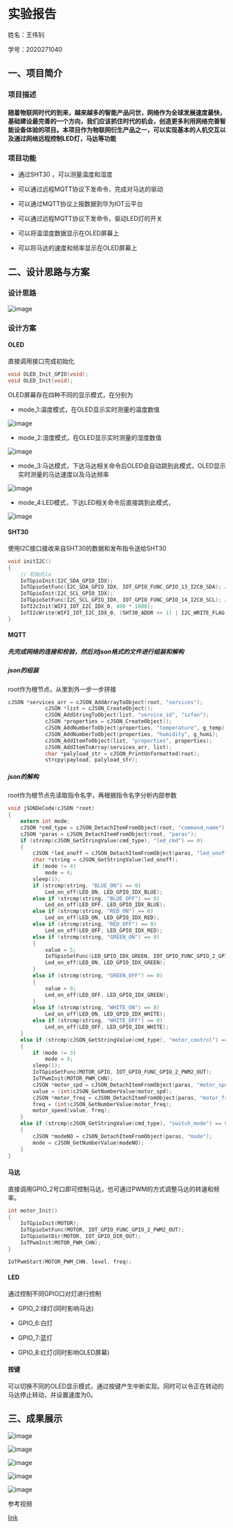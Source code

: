 # 实验报告

姓名：王伟钊

学号：2020271040

## 一、项目简介

### 项目描述

#### 随着物联网时代的到来，越来越多的智能产品问世，网络作为全球发展速度最快，基础建设最完善的一个方向，我们应该抓住时代的机会，创造更多利用网络完善智能设备体验的项目。本项目作为物联网衍生产品之一，可以实现基本的人机交互以及通过网络远程控制LED灯，马达等功能

### 项目功能

* 通过SHT30 ，可以测量温度和湿度

* 可以通过远程MQTT协议下发命令，完成对马达的驱动

* 可以通过MQTT协议上报数据到华为IOT云平台

* 可以通过远程MQTT协议下发命令，驱动LED灯的开关

* 可以将温湿度数据显示在OLED屏幕上

* 可以将马达的速度和频率显示在OLED屏幕上

## 二、设计思路与方案

### 设计思路

![image](%E6%B5%81%E7%A8%8B%E5%9B%BE.png)

### 设计方案

#### OLED

直接调用接口完成初始化

```c
void OLED_Init_GPIO(void);
void OLED_Init(void);
```

OLED屏幕存在四种不同的显示模式，在分别为

* mode_1:温度模式，在OLED显示实时测量的温度数值

![image](image/modetemp.jpg)

* mode_2:湿度模式，在OLED显示实时测量的湿度数值

![image](image/modehumi.jpg)

* mode_3:马达模式，下达马达相关命令后OLED会自动跳到此模式，OLED显示实时测量的马达速度以及马达频率

![image](image/modemotor.jpg)

* mode_4:LED模式，下达LED相关命令后直接跳到此模式，

![image](image/modeled.jpg)

#### SHT30

使用I2C接口接收来自SHT30的数据和发布指令送给SHT30

```c
void initI2C()
{
    // 初始化io
    IoTGpioInit(I2C_SDA_GPIO_IDX);
    IoTGpioSetFunc(I2C_SDA_GPIO_IDX, IOT_GPIO_FUNC_GPIO_13_I2C0_SDA); // GPIO_0复用为I2C1_SDA
    IoTGpioInit(I2C_SCL_GPIO_IDX);
    IoTGpioSetFunc(I2C_SCL_GPIO_IDX, IOT_GPIO_FUNC_GPIO_14_I2C0_SCL); // GPIO_1复用为I2C1_SCL
    IoTI2cInit(WIFI_IOT_I2C_IDX_0, 400 * 1000);
    IoTI2cWrite(WIFI_IOT_I2C_IDX_0, (SHT30_ADDR << 1) | I2C_WRITE_FLAG, send_data, 2);//写入指令让SHT30重复采集数据
}
```

#### MQTT

##### 先完成网络的连接和校验，然后对json格式的文件进行组装和解构

##### json的组装

root作为根节点，从里到外一步一步拼接

```c
cJSON *services_arr = cJSON_AddArrayToObject(root, "services");
            cJSON *list = cJSON_CreateObject();
            cJSON_AddStringToObject(list, "service_id", "szfan");
            cJSON *properties = cJSON_CreateObject();
            cJSON_AddNumberToObject(properties, "temperature", g_temp);
            cJSON_AddNumberToObject(properties, "humidity", g_humi);
            cJSON_AddItemToObject(list, "properties", properties);
            cJSON_AddItemToArray(services_arr, list);
            char *palyload_str = cJSON_PrintUnformatted(root);
            strcpy(payload, palyload_str);
```

##### json的解构

root作为根节点先读取指令名字，再根据指令名字分析内部参数

```c
void jSONDeCode(cJSON *root)
{
    extern int mode;
    cJSON *cmd_type = cJSON_DetachItemFromObject(root, "command_name");
    cJSON *paras = cJSON_DetachItemFromObject(root, "paras");
    if (strcmp(cJSON_GetStringValue(cmd_type), "led_cmd") == 0)
    {
        cJSON *led_onoff = cJSON_DetachItemFromObject(paras, "led_onoff");
        char *string = cJSON_GetStringValue(led_onoff);
        if (mode != 4)
            mode = 4;
        sleep(1);
        if (strcmp(string, "BLUE_ON") == 0)
            Led_on_off(LED_ON, LED_GPIO_IDX_BLUE);
        else if (strcmp(string, "BLUE_OFF") == 0)
            Led_on_off(LED_OFF, LED_GPIO_IDX_BLUE);
        else if (strcmp(string, "RED_ON") == 0)
            Led_on_off(LED_ON, LED_GPIO_IDX_RED);
        else if (strcmp(string, "RED_OFF") == 0)
            Led_on_off(LED_OFF, LED_GPIO_IDX_RED);
        else if (strcmp(string, "GREEN_ON") == 0)
        {
            value = 5;
            IoTGpioSetFunc(LED_GPIO_IDX_GREEN, IOT_GPIO_FUNC_GPIO_2_GPIO);
            Led_on_off(LED_ON, LED_GPIO_IDX_GREEN);
        }
        else if (strcmp(string, "GREEN_OFF") == 0)
        {
            value = 0;
            Led_on_off(LED_OFF, LED_GPIO_IDX_GREEN);
        }
        else if (strcmp(string, "WHITE_ON") == 0)
            Led_on_off(LED_ON, LED_GPIO_IDX_WHITE);
        else if (strcmp(string, "WHITE_OFF") == 0)
            Led_on_off(LED_OFF, LED_GPIO_IDX_WHITE);
    }
    else if (strcmp(cJSON_GetStringValue(cmd_type), "motor_control") == 0)
    {
        if (mode != 3)
            mode = 3;
        sleep(1);
        IoTGpioSetFunc(MOTOR_GPIO, IOT_GPIO_FUNC_GPIO_2_PWM2_OUT);
        IoTPwmInit(MOTOR_PWM_CHN);
        cJSON *motor_spd = cJSON_DetachItemFromObject(paras, "motor_speed");
        value = (int)cJSON_GetNumberValue(motor_spd);
        cJSON *motor_freq = cJSON_DetachItemFromObject(paras, "motor_freq");
        freq = (int)cJSON_GetNumberValue(motor_freq);
        motor_speed(value, freq);
    }
    else if (strcmp(cJSON_GetStringValue(cmd_type), "switch_mode") == 0)
    {
        cJSON *modeNO = cJSON_DetachItemFromObject(paras, "mode");
        mode = cJSON_GetNumberValue(modeNO);
    }
}
```

#### 马达

直接调用GPIO_2号口即可控制马达，也可通过PWM的方式调整马达的转速和频率。

```c
int motor_Init()
{
    IoTGpioInit(MOTOR);
    IoTGpioSetFunc(MOTOR, IOT_GPIO_FUNC_GPIO_2_PWM2_OUT);
    IoTGpioSetDir(MOTOR, IOT_GPIO_DIR_OUT);
    IoTPwmInit(MOTOR_PWM_CHN);
}
```

```c
IoTPwmStart(MOTOR_PWM_CHN, level, freq);
```

#### LED

通过控制不同GPIO口对灯进行控制

* GPIO_2:绿灯(同时影响马达)

* GPIO_6:白灯

* GPIO_7:蓝灯

* GPIO_8:红灯(同时影响OLED屏幕)

#### 按键

可以切换不同的OLED显示模式，通过按键产生中断实现。同时可以令正在转动的马达停止转动，并设置速度为0。

## 三、成果展示

![image](image/red.jpg)

![image](image/blue.jpg)

![image](image/green.jpg)

![image](image/white.jpg)

![image](image/blue_and_red.jpg)

参考视频

[link](%E6%BC%94%E7%A4%BA%E8%A7%86%E9%A2%91.mp4)
